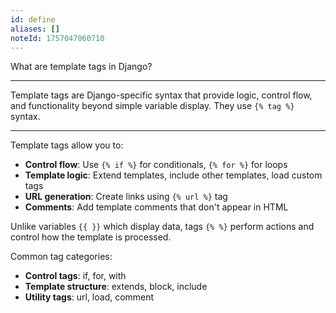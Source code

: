 ```yaml
---
id: define
aliases: []
noteId: 1757047060710
---
```


What are template tags in Django?

---

Template tags are Django-specific syntax that provide logic, control flow, and functionality beyond simple variable display. They use `{% tag %}` syntax.

---

Template tags allow you to:
- **Control flow**: Use `{% if %}` for conditionals, `{% for %}` for loops
- **Template logic**: Extend templates, include other templates, load custom tags
- **URL generation**: Create links using `{% url %}` tag
- **Comments**: Add template comments that don't appear in HTML

Unlike variables `{{ }}` which display data, tags `{% %}` perform actions and control how the template is processed.

Common tag categories:
- **Control tags**: if, for, with
- **Template structure**: extends, block, include
- **Utility tags**: url, load, comment 